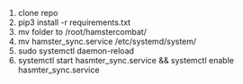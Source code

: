 1) clone repo 
2) pip3 install -r requirements.txt
3) mv folder to /root/hamstercombat/
4) mv hamster_sync.service /etc/systemd/system/
5) sudo systemctl daemon-reload
6) systemctl start hasmter_sync.service && systemctl enable hasmter_sync.service